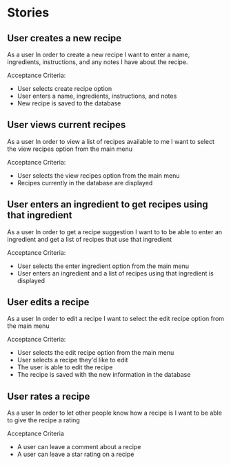 # Stories

## User creates a new recipe

As a user
In order to create a new recipe
I want to enter a name, ingredients, instructions, and any notes I have about the recipe.

Acceptance Criteria:
* User selects create recipe option
* User enters a name, ingredients, instructions, and notes
* New recipe is saved to the database

## User views current recipes

As a user
In order to view a list of recipes available to me
I want to select the view recipes option from the main menu

Acceptance Criteria:
* User selects the view recipes option from the main menu
* Recipes currently in the database are displayed

## User enters an ingredient to get recipes using that ingredient

As a user
In order to get a recipe suggestion
I want to to be able to enter an ingredient and get a list of recipes that use that ingredient

Acceptance Criteria:
* User selects the enter ingredient option from the main menu
* User enters an ingredient and a list of recipes using that ingredient is displayed

## User edits a recipe

As a user
In order to edit a recipe
I want to select the edit recipe option from the main menu

Acceptance Criteria:
* User selects the edit recipe option from the main menu
* User selects a recipe they'd like to edit
* The user is able to edit the recipe
* The recipe is saved with the new information in the database

## User rates a recipe

As a user
In order to let other people know how a recipe is
I want to be able to give the recipe a rating

Acceptance Criteria
* A user can leave a comment about a recipe
* A user can leave a star rating on a recipe
